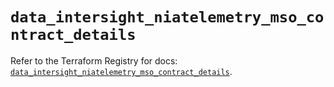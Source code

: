 # `data_intersight_niatelemetry_mso_contract_details`

Refer to the Terraform Registry for docs: [`data_intersight_niatelemetry_mso_contract_details`](https://registry.terraform.io/providers/ciscodevnet/intersight/1.0.71/docs/data-sources/niatelemetry_mso_contract_details).
